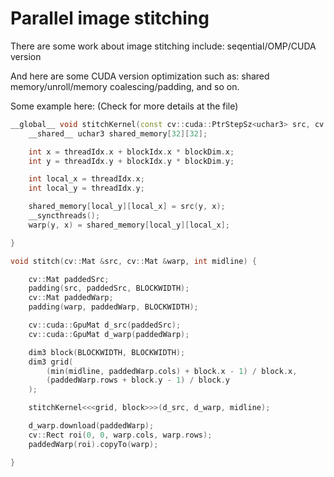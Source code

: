 # Parallel image stitching

There are some work about image stitching include: seqential/OMP/CUDA version

And here are some CUDA version optimization such as: shared memory/unroll/memory coalescing/padding, and so on.

Some example here: (Check for more details at the file)
``` C++
__global__ void stitchKernel(const cv::cuda::PtrStepSz<uchar3> src, cv::cuda::PtrStepSz<uchar3> warp, int midline) {
    __shared__ uchar3 shared_memory[32][32];

    int x = threadIdx.x + blockIdx.x * blockDim.x;
    int y = threadIdx.y + blockIdx.y * blockDim.y;

    int local_x = threadIdx.x;
    int local_y = threadIdx.y;

    shared_memory[local_y][local_x] = src(y, x);
    __syncthreads();
    warp(y, x) = shared_memory[local_y][local_x];

}

void stitch(cv::Mat &src, cv::Mat &warp, int midline) {

    cv::Mat paddedSrc;
    padding(src, paddedSrc, BLOCKWIDTH);
    cv::Mat paddedWarp;
    padding(warp, paddedWarp, BLOCKWIDTH);

    cv::cuda::GpuMat d_src(paddedSrc);
    cv::cuda::GpuMat d_warp(paddedWarp);

    dim3 block(BLOCKWIDTH, BLOCKWIDTH);
    dim3 grid(
        (min(midline, paddedWarp.cols) + block.x - 1) / block.x,
        (paddedWarp.rows + block.y - 1) / block.y
    );

    stitchKernel<<<grid, block>>>(d_src, d_warp, midline);

    d_warp.download(paddedWarp);
    cv::Rect roi(0, 0, warp.cols, warp.rows);
    paddedWarp(roi).copyTo(warp);

}
```